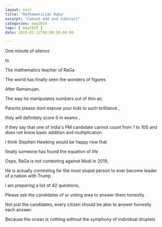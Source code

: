 ```yaml
---
layout: post
title: "Mathematician RaGa"
excerpt: "Cannot Add and Subtract"
categories: may2019
tags: [ may2019 ]
date: 2019-03-12T08:08:50-04:00

---
```


One minute of silence

to

The mathematics teacher of RaGa

The world has finally seen the wonders of figures

After Ramanujan.

The way he manipulates numbers out of thin air,

Parents please dont expose your kids to such brilliance ,

they will definitely score 0 in exams ,

if they say that one of India's PM candidate cannot count from 1 to 100 and does not know basic addition and multiplication

I think Stephen Hawking would be happy now that

finally someone has found the equation of life

Oops, RaGa is not contesting against Modi in 2019,

He is actually contesting for the most stupid person to ever become leader of a nation with Trump .

I am preparing a list of 42 questions,

Please ask the candidates of ur voting area to answer them honestly .

Not just the candidates, every citizen should be able to answer honestly each answer.

Because the ocean is nothing without the symphony of individual droplets
